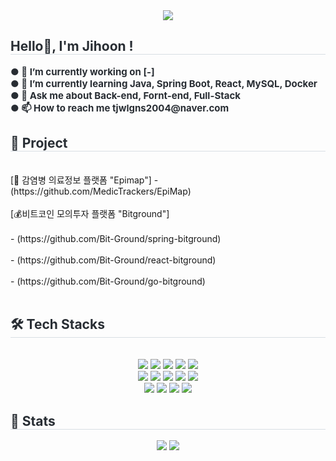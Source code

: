 <div align= "center">
       <img src="https://capsule-render.vercel.app/api?type=wave&color=000000&height=120&text=SeoJiHoon();&animation=&fontColor=f5ce00&fontSize=70" />
    </div>
    <div style="text-align: left;"> 
    <h2 style="border-bottom: 1px solid #d8dee4; color: #282d33;"> Hello👋, I'm Jihoon ! </h2>  
    <div style="font-weight: 700; font-size: 15px; text-align: left; color: #282d33;"> 
          ● 🔭 I’m currently working on [-] <br>
          ● 🌱 I’m currently learning Java, Spring Boot, React, MySQL, Docker <br>
          ● 💬 Ask me about Back-end, Fornt-end, Full-Stack <br>
          ● 📫 How to reach me tjwlgns2004@naver.com<br>
    </div> 
    </div>
    <div style="text-align: left;">
    <h2 style="border-bottom: 1px solid #d8dee4; color: #282d33;"> 🔭 Project </h2> <br> 
    <div align= "left"> 
        [🏥 감염병 의료정보 플랫폼 "Epimap"] - (https://github.com/MedicTrackers/EpiMap)<br><br>
        [💰비트코인 모의투자 플랫폼 "Bitground"] <br><br>
       - (https://github.com/Bit-Ground/spring-bitground)<br><br>
       - (https://github.com/Bit-Ground/react-bitground)<br><br>
       - (https://github.com/Bit-Ground/go-bitground)
    </div>  <br> 
    <div align= "center">  </div> 
    </div>
    <div style="text-align: left;">
    <h2 style="border-bottom: 1px solid #d8dee4; color: #282d33;"> 🛠️ Tech Stacks </h2> <br> 
    <div  align= "center"> <img src="https://img.shields.io/badge/HTML5-E34F26?style=for-the-badge&logo=HTML5&logoColor=white">
          <img src="https://img.shields.io/badge/CSS3-1572B6?style=for-the-badge&logo=CSS3&logoColor=white">
          <img src="https://img.shields.io/badge/Spring-6DB33F?style=for-the-badge&logo=Spring&logoColor=white">
          <img src="https://img.shields.io/badge/springboot-6DB33F?style=for-the-badge&logo=Springboot&logoColor=white">
          <img src="https://img.shields.io/badge/React-61DAFB?style=for-the-badge&logo=React&logoColor=white">
          <br/><img src="https://img.shields.io/badge/Notion-000000?style=for-the-badge&logo=Notion&logoColor=white">
          <img src="https://img.shields.io/badge/MySQL-4479A1?style=for-the-badge&logo=MySQL&logoColor=white">
          <img src="https://img.shields.io/badge/Java-007396?style=for-the-badge&logo=Java&logoColor=white">
          <img src="https://img.shields.io/badge/Javascript-F7DF1E?style=for-the-badge&logo=Javascript&logoColor=white">
          <img src="https://img.shields.io/badge/Jenkins-D24939?style=for-the-badge&logo=Jenkins&logoColor=white">
          <br/><img src="https://img.shields.io/badge/Github-181717?style=for-the-badge&logo=Github&logoColor=white">
          <img src="https://img.shields.io/badge/Figma-F24E1E?style=for-the-badge&logo=Figma&logoColor=white">
          <img src="https://img.shields.io/badge/Git-F05032?style=for-the-badge&logo=Git&logoColor=white">
          <img src="https://img.shields.io/badge/Docker-2496ED?style=for-the-badge&logo=Docker&logoColor=white">
          </div>
    </div>
    <div style="text-align: left;"> 
    <h2 style="border-bottom: 1px solid #d8dee4; color: #282d33;"> 🏅 Stats </h2> <div align= "center"> 
           <img src="https://github-readme-stats.vercel.app/api?username=seo-ji-hoon&anuraghazra&show_icons=true&bg_color=00000000"/> 
           <img src="https://github-readme-stats.vercel.app/api/top-langs/?username=seo-ji-hoon&layout=compact&bg_color=180,000000,&title_color=000000&text_color=000000"/> 
    </div> 
    </div>
